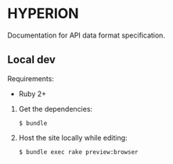 HYPERION
========

Documentation for API data format specification.


Local dev
------

Requirements:

- Ruby 2+

1. Get the dependencies:

    `$ bundle`

1. Host the site locally while editing:

    `$ bundle exec rake preview:browser`